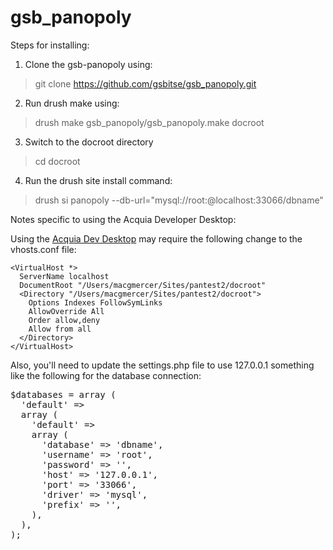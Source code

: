 gsb_panopoly
====================

Steps for installing:

1) Clone the gsb-panopoly using:

> git clone https://github.com/gsbitse/gsb_panopoly.git

2) Run drush make using:

> drush make gsb_panopoly/gsb_panopoly.make docroot

3) Switch to the docroot directory

> cd docroot

4) Run the drush site install command:

> drush si panopoly --db-url="mysql://root:@localhost:33066/dbname"

Notes specific to using the Acquia Developer Desktop: 

Using the [Acquia Dev Desktop](https://www.acquia.com/products-services/dev-desktop "Acquia Dev Desktop")  may require the following change to the vhosts.conf file:

```
<VirtualHost *>
  ServerName localhost
  DocumentRoot "/Users/macgmercer/Sites/pantest2/docroot"
  <Directory "/Users/macgmercer/Sites/pantest2/docroot">
    Options Indexes FollowSymLinks
    AllowOverride All
    Order allow,deny
    Allow from all
  </Directory>
</VirtualHost>
```

Also, you'll need to update the settings.php file to use 127.0.0.1 something like the following for 
the database connection:

<pre>
$databases = array (
  'default' => 
  array (
    'default' => 
    array (
      'database' => 'dbname',
      'username' => 'root',
      'password' => '',
      'host' => '127.0.0.1',
      'port' => '33066',
      'driver' => 'mysql',
      'prefix' => '',
    ),
  ),
);
</pre>




